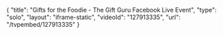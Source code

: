 {
    "title": "Gifts for the Foodie - The Gift Guru Facebook Live Event",
    "type": "solo",
    "layout": "iframe-static",
    "videoId": "127913335",
    "url": "\/tvpembed\/127913335"
}